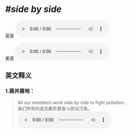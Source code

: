 # ***\#side by side*** 
英音
<audio src="./media/side by side1_AAC.aac" controls="controls"></audio>

美音
<audio src="./media/side by side2_AAC.aac" controls="controls"></audio>



  

英文释义
---
### 1.**肩并肩地：**  

 > All our members work side by side to fight pollution.  
 > 我们所有的成员都并肩奋斗防治污染。    
<audio src="./media/side-6.aac" controls="controls"></audio>


